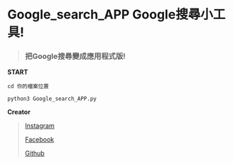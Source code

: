# Google_search_APP Google搜尋小工具!
>### 把Google搜尋變成應用程式版!
        
        
**START**
```
cd 你的檔案位置
```

        
```
python3 Google_search_APP.py
```

**Creator**
> [Instagram](https://www.instagram.com/ha0wei1u/)
>         
> [Facebook](https://www.facebook.com/haowei.lu.1010)
>                
> [Github](https://github.com/currygames87/)                
